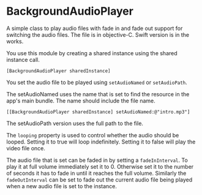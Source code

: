 # BackgroundAudioPlayer
A simple class to play audio files with fade in and fade out support for switching the audio files. The file is in objective-C. Swift version is in the works.

You use this module by creating a shared instance using the shared instance call.

`[BackgroundAudioPlayer sharedInstance]`

You set the audio file to be played using `setAudioNamed` or `setAudioPath`. 

The setAudioNamed uses the name that is set to find the resource in the app's main bundle. The name should include the file name. 

    [[BackgroundAudioPlayer sharedInstance] setAudioNamed:@"intro.mp3"]

The setAudioPath version uses the full path to the file.

The `looping` property is used to control whether the audio should be looped. Setting it to true will loop indefinitely. Setting it to false will play the video file once.

The audio file that is set can be faded in by setting a `fadeInInterval`. To play it at full volume immediately set it to 0. Otherwise set it to the number of seconds it has to fade in until it reaches the full volume. Similarly the `fadeOutInterval` can be set to fade out the current audio file being played when a new audio file is set to the instance.
